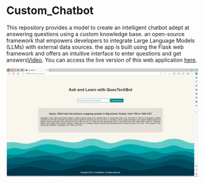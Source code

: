 # Custom_Chatbot
This repository provides a model to create an intelligent chatbot adept at answering questions using a custom knowledge base. an open-source framework that empowers developers to integrate Large Language Models (LLMs) with external data sources. the app is built using the Flask web framework and offers an intuitive interface to enter questions and get answers[Video](https://drive.google.com/file/d/1jOVZH4nUHl-4o3PGauEOlcPz-bVlRftE/view?usp=sharing). You can access the live version of this web application [here](https://questechbot.azurewebsites.net). 

![Image Alt Text](https://github.com/ThaminduSulakshana/Custom_Chatbot/blob/0a807f4e07fb542a6f3e35ce35e10de6206eb769/Screenshot%20(179).png)

